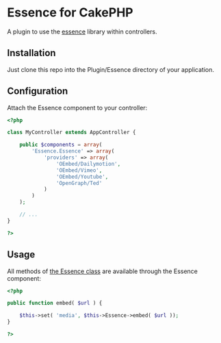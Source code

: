 Essence for CakePHP
===================

A plugin to use the [essence](https://github.com/felixgirault/essence "Essence on github") library within controllers.

Installation
------------

Just clone this repo into the Plugin/Essence directory of your application.

Configuration
-------------

Attach the Essence component to your controller:

```php
<?php

class MyController extends AppController {

	public $components = array(
		'Essence.Essence' => array(
			'providers' => array(
				'OEmbed/Dailymotion',
				'OEmbed/Vimeo',
				'OEmbed/Youtube',
				'OpenGraph/Ted'
			)
		)
	);

	// ...
}

?>
```

Usage
-----

All methods of [the Essence class](https://github.com/felixgirault/essence/blob/master/lib/fg/Essence/Essence.php "Essence class source") are available through the Essence component:

```php
<?php

public function embed( $url ) {

	$this->set( 'media', $this->Essence->embed( $url ));
}

?>
```
